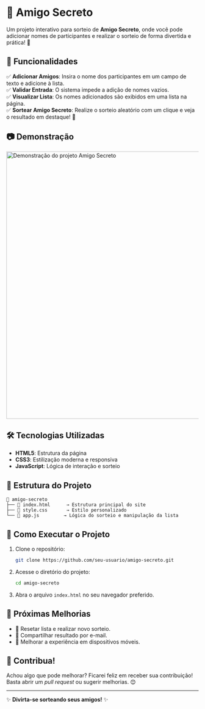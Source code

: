 # 🎁 Amigo Secreto

Um projeto interativo para sorteio de **Amigo Secreto**, onde você pode adicionar nomes de participantes e realizar o sorteio de forma divertida e prática! 🚀

## 📌 Funcionalidades

✅ **Adicionar Amigos**: Insira o nome dos participantes em um campo de texto e adicione à lista.  
✅ **Validar Entrada**: O sistema impede a adição de nomes vazios.  
✅ **Visualizar Lista**: Os nomes adicionados são exibidos em uma lista na página.  
✅ **Sortear Amigo Secreto**: Realize o sorteio aleatório com um clique e veja o resultado em destaque! 🎉

## 📷 Demonstração

<img src="assets/demo.gif" alt="Demonstração do projeto Amigo Secreto" width="700">

## 🛠️ Tecnologias Utilizadas

- **HTML5**: Estrutura da página
- **CSS3**: Estilização moderna e responsiva
- **JavaScript**: Lógica de interação e sorteio

## 📂 Estrutura do Projeto
```
📁 amigo-secreto
├── 📄 index.html      → Estrutura principal do site
├── 📄 style.css       → Estilo personalizado
└── 📄 app.js         → Lógica do sorteio e manipulação da lista
```

## 🚀 Como Executar o Projeto

1. Clone o repositório:

   ```bash
   git clone https://github.com/seu-usuario/amigo-secreto.git
   ```

2. Acesse o diretório do projeto:

   ```bash
   cd amigo-secreto
   ```

3. Abra o arquivo `index.html` no seu navegador preferido.

## 📌 Próximas Melhorias

- 🔄 Resetar lista e realizar novo sorteio.  
- 📧 Compartilhar resultado por e-mail.  
- 📱 Melhorar a experiência em dispositivos móveis.  

## 📣 Contribua!

Achou algo que pode melhorar? Ficarei feliz em receber sua contribuição! Basta abrir um _pull request_ ou sugerir melhorias. 😊

---

✨ **Divirta-se sorteando seus amigos!** ✨

